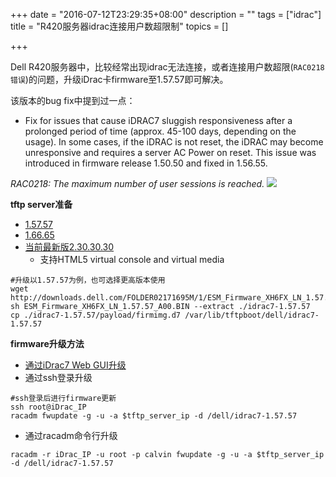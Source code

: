 +++
date = "2016-07-12T23:29:35+08:00"
description = ""
tags = ["idrac"]
title = "R420服务器idrac连接用户数超限制"
topics = []

+++

Dell R420服务器中，比较经常出现idrac无法连接，或者连接用户数超限(`RAC0218错误`)的问题，升级iDrac卡firmware至1.57.57即可解决。

该版本的bug fix中提到过一点：

- Fix for issues that cause iDRAC7 sluggish responsiveness after a prolonged period of time (approx. 45-100 days, depending on the usage). In some cases, if the iDRAC is not reset, the iDRAC may become unresponsive and requires a server AC Power on reset. This issue was introduced in firmware release 1.50.50 and fixed in 1.56.55.

*RAC0218: The maximum number of user sessions is reached.*
![](http://m114-static.qiniudn.com/img/Dell_iDRAC_7_Enterprise_RAC0218_-_The_maximum_number_of_user_sessions_is_reached.jpg)

**tftp server准备**

* [1.57.57](http://www.dell.com/support/home/us/en/04/Drivers/DriversDetails?driverId=XH6FX)
* [1.66.65](http://www.dell.com/support/home/us/en/04/Drivers/DriversDetails?driverId=3F4WV)
* [当前最新版2.30.30.30](http://www.dell.com/support/home/us/en/19/Drivers/DriversDetails?driverId=JHF76)
    * 支持HTML5 virtual console and virtual media

```
#升级以1.57.57为例，也可选择更高版本使用
wget http://downloads.dell.com/FOLDER02171695M/1/ESM_Firmware_XH6FX_LN_1.57.57_A00.BIN
sh ESM_Firmware_XH6FX_LN_1.57.57_A00.BIN --extract ./idrac7-1.57.57
cp ./idrac7-1.57.57/payload/firmimg.d7 /var/lib/tftpboot/dell/idrac7-1.57.57
```

**firmware升级方法**

* [通过iDrac7 Web GUI升级](http://en.community.dell.com/techcenter/b/techcenter/archive/2013/04/17/idrac7-now-supports-updating-server-components-using-racadm-and-web-gui)
* 通过ssh登录升级

```
#ssh登录后进行firmware更新
ssh root@iDrac_IP
racadm fwupdate -g -u -a $tftp_server_ip -d /dell/idrac7-1.57.57
```

* 通过racadm命令行升级

```
racadm -r iDrac_IP -u root -p calvin fwupdate -g -u -a $tftp_server_ip -d /dell/idrac7-1.57.57
```
